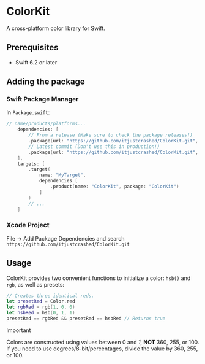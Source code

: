# ColorKit
A cross-platform color library for Swift.

## Prerequisites
* Swift 6.2 or later

## Adding the package
### Swift Package Manager
In `Package.swift`:
```swift
// name/products/platforms...
    dependencies: [
        // From a release (Make sure to check the package releases!)
        .package(url: "https://github.com/itjustcrashed/ColorKit.git", from: "1.0.0")
        // Latest commit (Don't use this in production!)
        .package(url: "https://github.com/itjustcrashed/ColorKit.git", branch: "main")
    ],
    targets: [
        .target(
            name: "MyTarget",
            dependencies [
                .product(name: "ColorKit", package: "ColorKit")
            ]
        )
        // ...
    ]
```
### Xcode Project
File → Add Package Dependencies and search `https://github.com/itjustcrashed/ColorKit.git`

## Usage
ColorKit provides two convenient functions to initialize a color: `hsb()` and `rgb`, as well as presets:
```swift
// Creates three identical reds.
let presetRed = Color.red
let rgbRed = rgb(1, 0, 0)
let hsbRed = hsb(0, 1, 1)
presetRed == rgbRed && presetRed == hsbRed // Returns true
```

> [!IMPORTANT]
> Colors are constructed using values between 0 and _1_, **NOT** 360, 255, or 100.
> If you need to use degrees/8-bit/percentages, divide the value by 360, 255, or 100.
